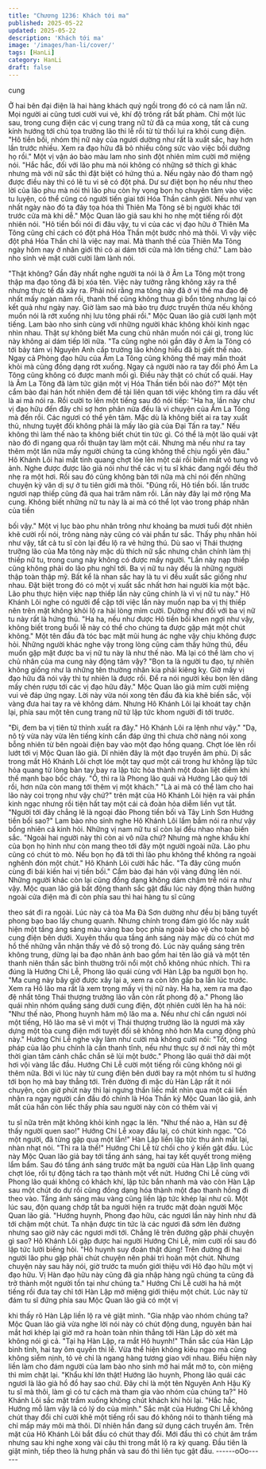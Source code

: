 ```yaml
---
title: "Chương 1236: Khách tới ma"
published: 2025-05-22
updated: 2025-05-22
description: 'Khách tới ma'
image: '/images/han-li/cover/'
tags: [HanLi]
category: HanLi
draft: false
---
```


cung

Ở hai bên đại điện là hai hàng khách quý ngồi trong đó có cả nam
lẫn nữ. Mọi người ai cũng tươi cười vui vẻ, khí độ trông rất bất
phàm.
Chỉ một lúc sau, trong cung điện các vị cung trang nữ tử đã ca
múa xong, tất cả cung kính hướng tới chủ tọa trưởng lão thi lễ rồi
từ từ thối lui ra khỏi cung điện.
"Hô tiền bối, nhóm thị nữ này của ngươi dường như rất là xuất
sắc, hay hơn lần trước nhiều. Xem ra đạo hữu đã bỏ nhiều công
sức vào việc bồi dưỡng họ rồi." Một vị vận áo bào màu lam nho
sinh đột nhiên mỉm cười mở miệng nói.
"Hắc hắc, đối với lão phu mà nói không có những sở thích gì khác
nhưng mà với nữ sắc thì đặt biệt có hứng thú a.
Nếu ngày nào đó tham ngộ được điều này thì có lẽ tu vi sẽ có đột
phá. Dư sư điệt bọn họ nếu như theo lời của lão phu mà nói thì
lão phu còn hy vọng bọn họ chuyên tâm vào việc tu luyện, có thể
cũng có người tiến giai tới Hóa Thần cảnh giới. Nếu như vạn nhất
ngày nào đó ta đây tọa hóa thì Thiên Ma Tông sẽ bị người khác
tới trước cửa mà khi dễ." Mộc Quan lão giả sau khi ho nhẹ một
tiếng rồi đột nhiên nói.
"Hô tiền bối nói đi đâu vậy, tu vi của các vị đạo hữu ở Thiên Ma
Tông cũng chỉ cách có đột phá Hóa Thần một bước nhỏ mà thôi.
Vì vậy việc đột phá Hóa Thần chỉ là việc nay mai. Mà thanh thế
của Thiên Ma Tông ngày hôm nay ở nhân giới thì có ai dám tới
cửa mà lớn tiếng chứ." Lam bào nho sinh vẻ mặt cười cười làm
lành nói.

"Thật không? Gần đây nhất nghe người ta nói là ở Âm La Tông
một trong thập ma đạo tông đã bị xóa tên. Việc này tưởng rằng
không xảy ra thể nhưng thực tế đã xảy ra. Phải nói rằng ma tông
này đã ở vị thế ma đạo đệ nhất mấy ngàn năm rồi, thanh thế cũng
không thua gì bổn tông nhưng lại có kết quả như ngày nay. Giờ
làm sao mà bảo trụ được truyền thừa nếu không muốn nói là rớt
xuống nhị lưu tông phái rồi." Mộc Quan lão giả cười lạnh một
tiếng.
Lam bào nho sinh cùng với những người khác không khỏi kinh
ngạc nhìn nhau. Thật sự không biết Ma cung chủ nhân muốn nói
cái gì, trong lúc này không ai dám tiếp lời nữa.
"Ta cũng nghe nói gần đây ở Âm la Tông có tới bảy tám vị Nguyên
Anh cấp trưởng lão không hiểu đã bị giết thế nào. Ngay cả Phòng
đạo hữu của Âm La Tông cũng không thể may mắn thoát khỏi mà
cũng đồng dạng rớt xuống. Ngay cả người nào ra tay đối phó Âm
La Tông cũng không có được manh mối gì. Điều này thật có chút
cổ quái. Hay là Âm La Tông đã làm tức giận một vị Hóa Thần tiền
bối nào đó?" Một tên cẩm bào đại hán hốt nhiên đem đề tài liên
quan tới việc không tìm ra dấu vết là ai mà nói ra. Rồi cười to lên
một tiếng sau đó nói tiếp: "Ha ha, lần này chư vị đạo hữu đến đây
chỉ sợ hơn phân nửa đều là vì chuyện của Âm La Tông mà đến
rồi. Các ngươi có thể yên tâm. Mặc dù là không biết ai ra tay xuất
thủ, nhưng tuyệt đối không phải là mấy lão già của Đại Tấn ra
tay."
Nếu không thì làm thế nào ta không biết chút tin tức gì. Có thể là
một lão quái vật nào đó đi ngang qua rồi thuận tay làm một cái.
Nhưng mà nếu như ra tay thêm một lần nữa mấy người chúng ta
cũng không thể chịu ngồi yên đâu." Hô Khánh Lôi hai mắt tinh
quang chợt lóe lên một cái rồi biến mất vô tung vô ảnh.
Nghe được được lão giả nói như thế các vị tu sĩ khác đang ngồi
đều thở nhẹ ra một hơi. Rồi sau đó cũng không bàn tới nữa mà
chỉ nói đến những chuyện kỳ văn dị sự ở tu tiên giới mà thôi.
"Đúng rồi, Hô tiền bối. lần trước ngươi nạp thiếp cũng đã qua hai
trăm năm rồi. Lần này đây lại mở rộng Ma cung. Không biết
những nữ tu này là ai mà có thể lọt vào trong pháp nhãn của tiền

bối vậy." Một vị lục bào phu nhân trông như khoảng ba mươi tuổi
đột nhiên khẽ cười rồi nói, trông nàng này cũng có vài phần tư
sắc.
Thấy phụ nhân hỏi như vậy, tất cả tu sĩ còn lại đều lộ ra vẻ hứng
thú.
Dù sao vị Thái thượng trưỡng lão của Ma tông này mặc dù thích
nữ sắc nhưng chân chính làm thị thiếp nữ tu, trong cung này
không có được mấy người.
"Lần này nạp thiếp cũng không phải do lão phu nghĩ tới. Ba vị nữ
tu này đều là những người thập toàn thập mỹ. Bất kể là nhan sắc
hay là tu vi đều xuất sắc giống như nhau. Đặt biệt trong đó có một
vị xuất sắc nhất hơn hai người kia một bậc. Lão phu thực hiện
việc nạp thiếp lần này cũng chính là vì vị nữ tu này." Hô Khánh Lôi
nghe có người để cập tới việc lần này muốn nạp ba vị thị thiếp
nên trên mặt không khỏi lộ ra hài lòng mỉm cười. Dường như đối
với ba vị nữ tu này rất là hứng thú.
"Ha ha, nếu như được Hô tiền bối khen ngợi như vậy, không biết
trong buổi lễ này có thể cho chúng ta được gặp mặt một chút
không." Một tên đầu đà tóc bạc mặt mũi hung ác nghe vậy chịu
không được hỏi.
Những người khác nghe vậy trong lòng cũng cảm thấy hứng thú,
đều muốn gặp mặt được ba vị nữ tu này là như thế nào. Mà lại có
thể làm cho vị chủ nhân của ma cung này động tâm vậy?
"Bọn ta là người tu đạo, tự nhiên không giống như là những tên
thường nhân kia phải kiêng kỵ. Giờ mấy vị đạo hữu đã nói vậy thì
tự nhiên là được rồi. Để ra nói người kêu bọn lên dâng mấy chén
rượu tới các vị đạo hữu đây." Mộc Quan lão giả mỉm cười miệng
vui vẻ đáp ứng ngay.
Lời này vừa nói xong tên đầu đà kia khẽ biến sắc, vội vàng đưa
hai tay ra vẻ không dám.
Nhưng Hô Khánh Lôi lại khoát tay chặn lại, phía sau một tên cung
trang nữ tử lập tức khom người đi tới trước.

"Đi, đem ba vị tiên tử thỉnh xuất ra đây." Hô Khánh Lôi ra lệnh như
vậy."
"Dạ, nô tỳ vừa này vừa lên tiếng kính cẩn đáp ứng thì chưa chờ
nàng nói xong bỗng nhiên từ bên ngoài điện bay vào một đạo
hồng quang. Chợt lóe lên rồi lướt tới vị Mộc Quan lão giả. Dĩ nhiên
đây là một đạo truyền âm phù.
Dị sắc trong mắt Hô Khánh Lôi chợt lóe một tay quơ một cái trong
hư không lập tức hỏa quang từ lòng bàn tay bay ra lập tức hóa
thành một đoàn liệt diễm khi thế mạnh bạo bốc cháy.
"Ồ, thì ra là Phong lão quái và Hướng Lão quỷ tới rồi, hơn nữa
còn mang tới thêm vị một khách."
"Là ai mà có thể làm cho hai lão này coi trọng như vậy chứ?" trên
mặt của Hô Khánh Lôi hiện ra vài phần kinh ngạc nhưng rồi tiện
hất tay một cái cả đoàn hỏa diễm liền vụt tắt.
"Người tới đây chẳng lẽ là ngoại đảo Phong tiền bối và Tây Linh
Sơn Hướng tiền bối sao?" Lam bào nho sinh nghe Hô Khánh Lôi
lầm bầm nói ra như vậy bổng nhiên cả kinh hỏi.
Những vị nam nữ tu sĩ còn lại đều nhao nhao biến sắc.
"Ngoài hai người này thì còn ai vô nữa chứ? Nhưng mà nghe
khẩu khí của bọn họ hình như còn mang theo tới đây một người
ngoài nữa. Lão phu cũng có chút tò mò. Nếu bọn họ đã tới thì lão
phu không thể không ra ngoài nghênh đón một chút." Hô Khánh
Lôi cười hắc hắc.
"Ta đây cũng muốn cùng đi bái kiến hai vị tiền bối." Cẩm bào đại
hán vội vàng đứng lên nói.
Những người khác còn lại cũng đồng dạng không dám chậm trễ
nói ra như vậy.
Mộc quan lão giả bất động thanh sắc gật đầu lúc này động thân
hướng ngoài cửa điện mà đi còn phía sau thì hai hàng tu sĩ cũng

theo sát đi ra ngoài.
Lúc này cả tòa Ma Đà Sơn dường như đều bị băng tuyết phong
bạo bao lấy chung quanh. Nhưng chính trong đám gió lốc này
xuất hiện một tầng áng sáng màu vàng bao bọc phía ngoài bảo vệ
cho toàn bộ cung điện bên dưới. Xuyên thấu qua tầng ánh sáng
này mặc dù có chút mơ hồ thế những vẫn nhận thấy vẻ đồ sộ
trong đó.
Lúc này quầng sáng trên không trung, dừng lại ba đạo nhân ảnh
bao gồm hai tên lão giả và một tên thanh niên thần sắc bình
thường trôi nổi một chỗ không nhúc nhích.
Thì ra đúng là Hướng Chi Lễ, Phong lão quái cùng với Hàn Lập
ba người bọn họ.
"Ma cung này bây giờ được xây lại a, xem ra còn lớn gấp ba lần
lúc trước. Xem ra Hô lão ma rất là xem trọng mấy vị thị nữ này.
Ha ha, xem ra ma đạo đệ nhất tông Thái thượng trưởng lão vẫn
còn rất phong độ a." Phong lão quái nhìn nhóm quầng sáng dưới
cung điện, đột nhiên cười lên ha hả nói:
"Như thế nào, Phong huynh hâm mộ lão ma a. Nếu như chỉ cần
ngươi nói một tiếng, Hô lão ma sẽ vì một vị Thái thượng trưởng
lão là ngươi mà xây dựng một tòa cung điện mới tuyệt đối sẽ
không nhỏ hơn Ma cung động phủ này." Hướng Chi Lễ nghe vậy
làm như cười mà không cười nói:
"Tốt, công pháp của lão phu chính là cần thanh tĩnh, nếu như
thực sự ở nơi này thì một thời gian tâm cảnh chắc chắn sẽ lùi một
bước." Phong lão quái thở dài một hơi vội vàng lắc đầu.
Hướng Chi Lễ cười một tiếng rồi cũng không nói gì thêm nữa. Bởi
vì lúc này từ cung điện bên dưới bay ra một nhóm tu sĩ hướng tới
bọn họ mà bay thẳng tới.
Trên đường đi mặc dù Hàn Lập rất ít nói chuyện, còn giờ phút này
thì lại ngưng thần liếc mắt nhìn qua một cái liền nhận ra ngay
người cần đầu đó chính là Hóa Thần kỳ Mộc Quan lão giả, ánh
mắt của hắn còn liếc thấy phía sau người này còn có thêm vài vị

tu sĩ nữa trên mặt không khỏi kinh ngạc la lên.
"Như thế nào a, Hàn sư đệ thấy người quen sao!" Hướng Chi Lễ
xoay đầu lại, có chút kinh ngạc.
"Có một người, đã từng gặp qua một lần!" Hàn Lập liền lập tức
thu ánh mắt lại, nhàn nhạt nói.
"Thì ra là thế!" Hướng Chi Lễ từ chối cho ý kiến gật đầu.
Lúc này Mộc Quan lão giả bay tới tầng ánh sáng, hai tay kết quyết
trong miệng lẩm bẩm.
Sau đó tầng ánh sáng trước mặt ba người của Hàn Lập linh
quang chợt lóe, rồi tự động tách ra tạo thành một vết nứt.
Hướng Chi Lễ cùng với Phong lão quái không có khách khí, lập
tức bắn nhanh mà vào còn Hàn Lập sau một chút do dự rồi cũng
đồng dạng hóa thành một đạo thanh hồng đi theo vào.
Tầng ánh sáng màu vàng cũng liền lập tức khép lại như cũ.
Một lúc sau, độn quang chớp tắt ba người hiện ra trước mặt đoàn
người Mộc Quan lão giả.
"Hướng huynh, Phong đạo hữu, các ngươi lần này hình như đã
tới chậm một chút. Ta nhận được tin tức là các ngươi đã sớm lên
đường nhưng sao giờ này các ngươi mới tới. Chẳng lẽ trên
đường gặp phải chuyện gì sao? Hô Khánh Lôi gặp được hai
người Hướng Chi Lễ, mỉm cười rồi sau đó lập tức lười biếng hỏi.
"Hô huynh suy đoán thật đúng! Trên đường đi hai người lão phu
gặp phải chút chuyện nên phải trì hoãn một chút. Nhưng chuyện
này sau hãy nói, giờ trước ta muốn giới thiệu với Hô đạo hữu một
vị đạo hữu. Vị Hàn đạo hữu này cũng đã gia nhập hàng ngũ
chúng ta cũng đã trở thành một người tồn tại như chúng ta."
Hướng Chi Lễ cười ha hả một tiếng rồi đưa tay chỉ tới Hàn Lập
mở miệng giới thiệu một chút.
Lúc này từ đám tu sĩ đứng phía sau Mộc Quan lão giả có một vị

khi thấy rõ Hàn Lập liền lộ ra vẻ giật mình.
"Gia nhập vào nhóm chúng ta? Mộc Quan lão giả vừa nghe lời nói
này có chút động dung, nguyên bản hai mắt hơi khép lại giờ mở
ra hoàn toàn nhìn thẳng tới Hàn Lập dò xét mà không nói gì cả.
"Tại hạ Hàn Lập, ra mắt Hô huynh!" Thần sắc của Hàn Lập bình
tỉnh, hai tay ôm quyền thi lễ. Vừa thể hiện không kiêu ngạo mà
cũng không siểm nịnh, tỏ vẻ chỉ là ngang hàng tương giao với
nhau.
Biểu hiện này liền làm cho đám người của lam bào nho sinh mở
hai mắt mở to, còn miệng thì mím chặt lại.
"Khẩu khí lớn thật! Hướng lão huynh, Phong lão quái các ngươi là
lão già hồ đồ hay sao chứ. Đây chỉ là một tên Nguyên Anh Hậu
Kỳ tu sĩ mà thôi, làm gì có tư cách mà tham gia vào nhóm của
chúng ta?" Hô Khánh Lôi sắc mặt trầm xuống không chút khách
khí hỏi lại.
"Hắc hắc, Hướng mỗ làm vậy là có lý do của mình." Sắc mặt của
Hướng Chi Lễ không chút thay đổi chỉ cười khẽ một tiếng rồi sau
đó không nói to thành tiếng mà chỉ mấp máy môi mà thôi.
Dĩ nhiên hắn đang sử dụng cách truyền âm.
Trên mặt của Hô Khánh Lôi bắt đầu có chút thay đổi. Mới đầu thì
có chút âm trầm nhưng sau khi nghe xong vài câu thì trong mắt lộ
ra kỳ quang. Đầu tiên là giật mình, tiếp theo là hưng phấn và sau
đó thì liên tục gật đầu.
------oOo------
